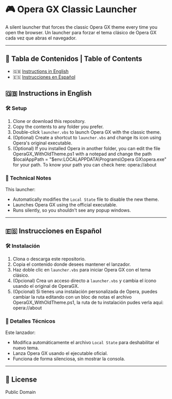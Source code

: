 # 🎮 Opera GX Classic Launcher

A silent launcher that forces the classic Opera GX theme every time you open the browser.
Un launcher para forzar el tema clásico de Opera GX cada vez que abras el navegador.  

---

## 📖 Tabla de Contenidos | Table of Contents

- 🇬🇧 [Instructions in English](#-instructions-in-english)
- 🇪🇸 [Instrucciones en Español](#-instrucciones-en-español)

## 🇬🇧 Instructions in English

### 🛠️ Setup

1. Clone or download this repository.
2. Copy the contents to any folder you prefer.
3. Double-click `launcher.vbs` to launch Opera GX with the classic theme.
4. (Optional) Create a shortcut to `launcher.vbs` and change its icon using Opera's original executable.
5. (Optional) If you installed Opera in another folder, you can edit the file OperaGX_WithOldTheme.ps1 with a notepad and change the path $localAppPath = "$env:LOCALAPPDATA\Programs\Opera GX\opera.exe" for your path. To know your path you can check here: opera://about

### 📌 Technical Notes

This launcher:
- Automatically modifies the `Local State` file to disable the new theme.
- Launches Opera GX using the official executable.
- Runs silently, so you shouldn't see any popup windows.

---

## 🇪🇸 Instrucciones en Español

### 🛠️ Instalación

1. Clona o descarga este repositorio.
2. Copia el contenido donde desees mantener el lanzador.
3. Haz doble clic en `launcher.vbs` para iniciar Opera GX con el tema clásico.
4. (Opcional) Crea un acceso directo a `launcher.vbs` y cambia el ícono usando el original de OperaGX.
5. (Opcional) Si tienes una instalación personalizada de Opera, puedes cambiar la ruta editando con un bloc de notas el archivo OperaGX_WithOldTheme.ps1, la ruta de tu instalación pudes verla aquí: opera://about

### 📌 Detalles Técnicos

Este lanzador:
- Modifica automáticamente el archivo `Local State` para deshabilitar el nuevo tema.
- Lanza Opera GX usando el ejecutable oficial.
- Funciona de forma silenciosa, sin mostrar la consola.

---

## 📄 License
Public Domain